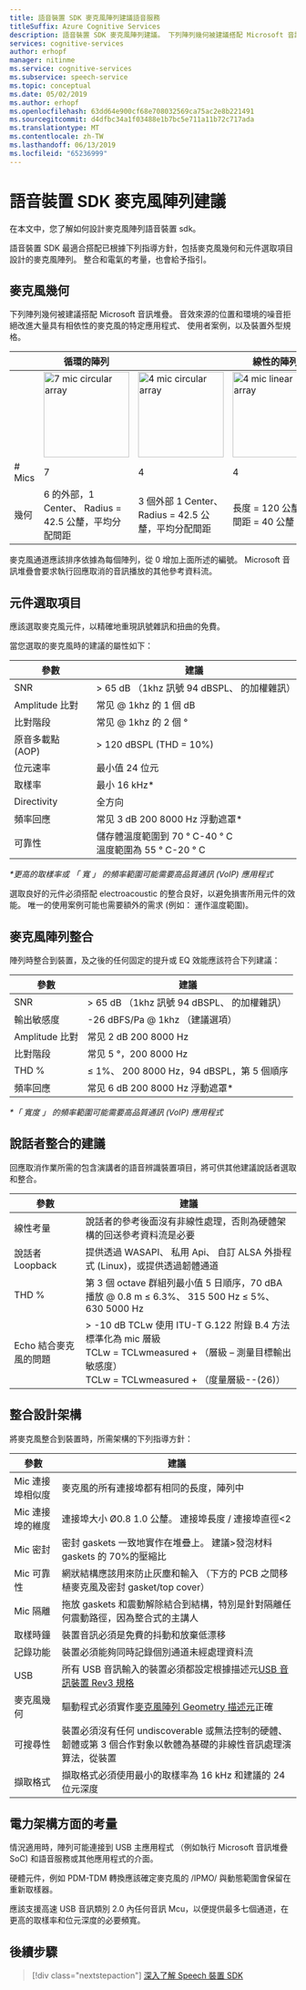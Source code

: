 ```yaml
---
title: 語音裝置 SDK 麥克風陣列建議語音服務
titleSuffix: Azure Cognitive Services
description: 語音裝置 SDK 麥克風陣列建議。 下列陣列幾何被建議搭配 Microsoft 音訊堆疊。 音效來源的位置和環境的噪音拒絕改進大量具有相依性的麥克風的特定應用程式、 使用者案例，以及裝置外型規格。
services: cognitive-services
author: erhopf
manager: nitinme
ms.service: cognitive-services
ms.subservice: speech-service
ms.topic: conceptual
ms.date: 05/02/2019
ms.author: erhopf
ms.openlocfilehash: 63dd64e900cf68e708032569ca75ac2e8b221491
ms.sourcegitcommit: d4dfbc34a1f03488e1b7bc5e711a11b72c717ada
ms.translationtype: MT
ms.contentlocale: zh-TW
ms.lasthandoff: 06/13/2019
ms.locfileid: "65236999"
---
```

# <a name="speech-devices-sdk-microphone-array-recommendations"></a>語音裝置 SDK 麥克風陣列建議

在本文中，您了解如何設計麥克風陣列語音裝置 sdk。

語音裝置 SDK 最適合搭配已根據下列指導方針，包括麥克風幾何和元件選取項目設計的麥克風陣列。 整合和電氣的考量，也會給予指引。

## <a name="microphone-geometry"></a>麥克風幾何

下列陣列幾何被建議搭配 Microsoft 音訊堆疊。 音效來源的位置和環境的噪音拒絕改進大量具有相依性的麥克風的特定應用程式、 使用者案例，以及裝置外型規格。

|          | 循環的陣列    |       |  線性的陣列              |                |
|----------|-------------------|-------------------|----------------|----------------|
|          |<img src="media/speech-devices-sdk/7-mic-c.png" alt="7 mic circular array" width="150"/>|<img src="media/speech-devices-sdk/4-mic-c.png" alt="4 mic circular array" width="150"/>|<img src="media/speech-devices-sdk/4-mic-l.png" alt="4 mic linear array" width="150"/>|<img src="media/speech-devices-sdk/2-mic-l.png" alt="2 mic linear array" width="150"/>|
| \# Mics  | 7                 | 4                 | 4              | 2              |
| 幾何 | 6 的外部，1 Center、 Radius = 42.5 公釐，平均分配間距| 3 個外部 1 Center、 Radius = 42.5 公釐，平均分配間距 | 長度 = 120 公釐，間距 = 40 公釐 | 間距 = 40 公釐 |

麥克風通道應該排序依據為每個陣列，從 0 增加上面所述的編號。  Microsoft 音訊堆疊會要求執行回應取消的音訊播放的其他參考資料流。

## <a name="component-selection"></a>元件選取項目

應該選取麥克風元件，以精確地重現訊號雜訊和扭曲的免費。

當您選取的麥克風時的建議的屬性如下：

| 參數                         | 建議                       |
|-----------------------------------|-----------------------------------|
| SNR                               | \> 65 dB （1khz 訊號 94 dBSPL、 的加權雜訊）   |
| Amplitude 比對                | 常见 @ 1khz 的 1 個 dB                     |
| 比對階段                    | 常见 @ 1khz 的 2 個 °                       |
| 原音多載點 (AOP)     | \> 120 dBSPL (THD = 10%)          |
| 位元速率                          | 最小值 24 位元                    |
| 取樣率                     | 最小 16 kHz\*                   |
| Directivity                       | 全方向                   |
| 頻率回應                | 常见 3 dB 200 8000 Hz 浮動遮罩\*|
| 可靠性                       | 儲存體溫度範圍到 70 ° C-40 ° C<br />溫度範圍為 55 ° C-20 ° C  |

*\*更高的取樣率或 「 寬 」 的頻率範圍可能需要高品質通訊 (VoIP) 應用程式*

選取良好的元件必須搭配 electroacoustic 的整合良好，以避免損害所用元件的效能。 唯一的使用案例可能也需要額外的需求 (例如： 運作溫度範圍)。

## <a name="microphone-array-integration"></a>麥克風陣列整合

陣列時整合到裝置，及之後的任何固定的提升或 EQ 效能應該符合下列建議：

|  參數        |    建議 |
|--------------------|----------------------------------------------------|
|  SNR                 | \> 65 dB （1khz 訊號 94 dBSPL、 的加權雜訊） |
|  輸出敏感度  | -26 dBFS/Pa @ 1khz （建議選項） |
|  Amplitude 比對  | 常见 2 dB 200 8000 Hz |
|  比對階段      | 常见 5 °，200 8000 Hz |
| THD %                 | ≤ 1%、 200 8000 Hz，94 dBSPL，第 5 個順序 |
|  頻率回應  | 常见 6 dB 200 8000 Hz 浮動遮罩\* |

*\*「 寬度 」 的頻率範圍可能需要高品質通訊 (VoIP) 應用程式*

## <a name="speaker-integration-recommendations"></a>說話者整合的建議

回應取消作業所需的包含演講者的語音辨識裝置項目，將可供其他建議說話者選取和整合。

| 參數                         | 建議                       |
|-----------------------------------|-----------------------------------|
| 線性考量          | 說話者的參考後面沒有非線性處理，否則為硬體架構的回送參考資料流是必要  |
| 說話者 Loopback                  | 提供透過 WASAPI、 私用 Api、 自訂 ALSA 外掛程式 (Linux)，或提供透過韌體通道      |
| THD %                              | 第 3 個 octave 群組列最小值 5 日順序，70 dBA 播放 @ 0.8 m ≤ 6.3%、 315 500 Hz ≤ 5%、 630 5000 Hz                 |
| Echo 結合麥克風的問題      | \> -10 dB TCLw 使用 ITU-T G.122 附錄 B.4 方法標準化為 mic 層級<br />TCLw = TCLwmeasured \+ （層級 – 測量目標輸出敏感度）<br />TCLw = TCLwmeasured \+ （度量層級--(26)） |

## <a name="integration-design-architecture"></a>整合設計架構

將麥克風整合到裝置時，所需架構的下列指導方針：

| 參數                         | 建議                    |
|-----------------------------------|-----------------------------------|
| Mic 連接埠相似度               | 麥克風的所有連接埠都有相同的長度，陣列中    |
| Mic 連接埠的維度               | 連接埠大小 Ø0.8 1.0 公釐。 連接埠長度 / 連接埠直徑\<2              |
| Mic 密封                       | 密封 gaskets 一致地實作在堆疊上。 建議\>發泡材料 gaskets 的 70%的壓縮比     |
| Mic 可靠性                   | 網狀結構應該用來防止灰塵和輸入 （下方的 PCB 之間移植麥克風及密封 gasket/top cover）  |
| Mic 隔離                     | 拖放 gaskets 和震動解除結合到結構，特別是針對隔離任何震動路徑，因為整合式的主講人      |
| 取樣時鐘                    | 裝置音訊必須是免費的抖動和放棄低漂移    |
| 記錄功能                 | 裝置必須能夠同時記錄個別通道未經處理資料流 |
| USB                               | 所有 USB 音訊輸入的裝置必須都設定根據描述元[USB 音訊裝置 Rev3 規格](https://www.usb.org/document-library/usb-audio-devices-rev-30-and-adopters-agreement) |
| 麥克風幾何               | 驅動程式必須實作[麥克風陣列 Geometry 描述元](https://docs.microsoft.com/windows-hardware/drivers/audio/ksproperty-audio-mic-array-geometry)正確  |
| 可搜尋性                   | 裝置必須沒有任何 undiscoverable 或無法控制的硬體、 韌體或第 3 個合作對象以軟體為基礎的非線性音訊處理演算法，從裝置|
| 擷取格式                    | 擷取格式必須使用最小的取樣率為 16 kHz 和建議的 24 位元深度      |

## <a name="electrical-architecture-considerations"></a>電力架構方面的考量

情況適用時，陣列可能連接到 USB 主應用程式 （例如執行 Microsoft 音訊堆疊 SoC) 和語音服務或其他應用程式的介面。

硬體元件，例如 PDM-TDM 轉換應該確定麥克風的 /IPMO/ 與動態範圍會保留在重新取樣器。

應該支援高速 USB 音訊類別 2.0 內任何音訊 Mcu，以便提供最多七個通道，在更高的取樣率和位元深度的必要頻寬。

## <a name="next-steps"></a>後續步驟

> [!div class="nextstepaction"]
> [深入了解 Speech 裝置 SDK](speech-devices-sdk.md)
